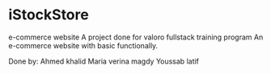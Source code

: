 # iStockStore
e-commerce website
A project done for valoro fullstack training program
An e-commerce website with basic functionally.

Done by:
Ahmed khalid 
Maria 
verina magdy
Youssab latif
